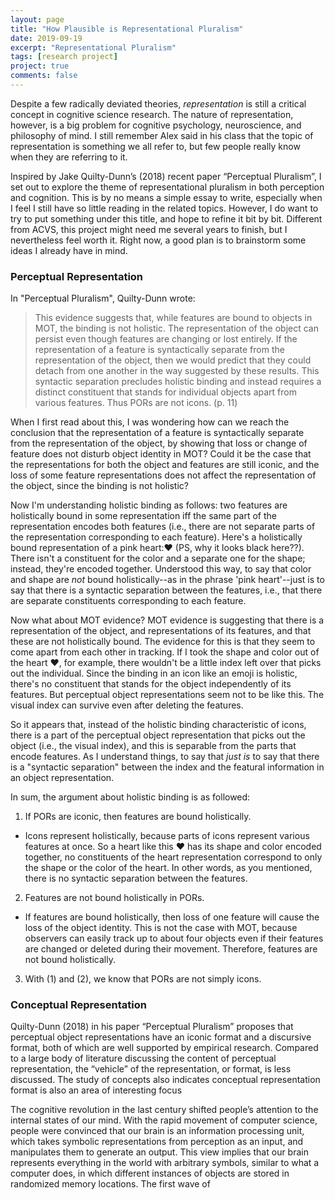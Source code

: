 ```yaml
---
layout: page
title: "How Plausible is Representational Pluralism"
date: 2019-09-19
excerpt: "Representational Pluralism"
tags: [research project]
project: true
comments: false
---
```


Despite a few radically deviated theories, _representation_ is still a critical concept in cognitive science research. The nature of representation, however, is a big problem for cognitive psychology, neuroscience, and philosophy of mind. I still remember Alex said in his class that the topic of representation is something we all refer to, but few people really know when they are referring to it. 

Inspired by Jake Quilty-Dunn’s (2018) recent paper “Perceptual Pluralism”, I set out to explore the theme of representational pluralism in both perception and cognition. This is by no means a simple essay to write, especially when I feel I still have so little reading in the related topics. However, I do want to try to put something under this title, and hope to refine it bit by bit. Different from ACVS, this project might need me several years to finish, but I nevertheless feel worth it. Right now, a good plan is to brainstorm some ideas I already have in mind.

### Perceptual Representation

In "Perceptual Pluralism", Quilty-Dunn wrote:

> This evidence suggests that, while features are bound to objects in MOT, the binding is not holistic. The representation of the object can persist even though features are changing or lost entirely. If the representation of a feature is syntactically separate from the representation of the object, then we would predict that they could detach from one another in the way suggested by these results. This syntactic separation precludes holistic binding and instead requires a distinct constituent that stands for individual objects apart from various features. Thus PORs are not icons. (p. 11)

When I first read about this, I was wondering how can we reach the conclusion that the representation of a feature is syntactically separate from the representation of the object, by showing that loss or change of feature does not disturb object identity in MOT? Could it be the case that the representations for both the object and features are still iconic, and the loss of some feature representations does not affect the representation of the object, since the binding is not holistic?

Now I'm understanding holistic binding as follows: two features are holistically bound in some representation iff the same part of the representation encodes both features (i.e., there are not separate parts of the representation corresponding to each feature). Here's a holistically bound representation of a pink heart:❤ (PS, why it looks black here??). There isn't a constituent for the color and a separate one for the shape; instead, they're encoded together. Understood this way, to say that color and shape are *not* bound holistically--as in the phrase 'pink heart'--just is to say that there is a syntactic separation between the features, i.e., that there are separate constituents corresponding to each feature.

Now what about MOT evidence? MOT evidence is suggesting that there is a representation of the object, and representations of its features, and that these are not holistically bound. The evidence for this is that they seem to come apart from each other in tracking. If I took the shape and color out of the heart ❤, for example, there wouldn't be a little index left over that picks out the individual. Since the binding in an icon like an emoji is holistic, there's no constituent that stands for the object independently of its features. But perceptual object representations seem not to be like this. The visual index can survive even after deleting the features.

So it appears that, instead of the holistic binding characteristic of icons, there is a part of the perceptual object representation that picks out the object (i.e., the visual index), and this is separable from the parts that encode features. As I understand things, to say that *just is* to say that there is a "syntactic separation" between the index and the featural information in an object representation.

In sum, the argument about holistic binding is as followed:

1. If PORs are iconic, then features are bound holistically.
- Icons represent holistically, because parts of icons represent various features at once. So a heart like this ❤ has its shape and color encoded together, no constituents of the heart representation correspond to only the shape or the color of the heart. In other words, as you mentioned, there is no syntactic separation between the features.

2. Features are not bound holistically in PORs.

- If features are bound holistically, then loss of one feature will cause the loss of the object identity. This is not the case with MOT, because observers can easily track up to about four objects even if their features are changed or deleted during their movement. Therefore, features are not bound holistically.

3. With (1) and (2), we know that PORs are not simply icons.

### Conceptual Representation

Quilty-Dunn (2018) in his paper “Perceptual Pluralism” proposes that perceptual object representations have an iconic format and a discursive format, both of which are well supported by empirical research. Compared to a large body of literature discussing the content of perceptual representation, the “vehicle” of the representation, or format, is less discussed. The study of concepts also indicates conceptual representation format is also an area of interesting focus

The cognitive revolution in the last century shifted people’s attention to the internal states of our mind. With the rapid movement of computer science, people were convinced that our brain is an information processing unit, which takes symbolic representations from perception as an input, and manipulates them to generate an output. This view implies that our brain represents everything in the world with arbitrary symbols, similar to what a computer does, in which different instances of objects are stored in randomized memory locations. The first wave of 
